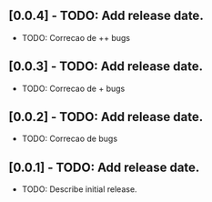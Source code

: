 ## [0.0.4] - TODO: Add release date.

* TODO: Correcao de ++ bugs
## [0.0.3] - TODO: Add release date.

* TODO: Correcao de + bugs
## [0.0.2] - TODO: Add release date.

* TODO: Correcao de bugs
## [0.0.1] - TODO: Add release date.

* TODO: Describe initial release.
